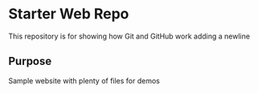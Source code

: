 # Starter Web Repo

This repository is for showing how Git and GitHub work
adding a newline
## Purpose

Sample website with plenty of files for demos